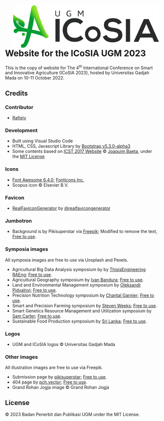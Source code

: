 <a href="http://icosia.ugm.ac.id"><img src="https://github.com/bppugm/icosia-2023/blob/main/images/logos/logo.svg" height="142px" align="right"></a>

# Website for the ICoSIA UGM 2023

This is the copy of website for The 4<sup>th</sup> International Conference on Smart and Innovative Agriculture (ICoSIA 2023), hosted by Universitas Gadjah Mada on 10-11 October 2022.

## Credits

### Contributor
+ [Rafieiy](https://github.com/davieiycode)

### Development

+ Built using Visual Studio Code
+ HTML, CSS, Javascript Library by [Bootstrap v5.3.0-alpha3](https://getbootstrap.com/docs/5.3)
+ Some contents based on [ICST 2017 Website](https://github.com/jaybaeta/icst-2017) © [Joaquim Baeta](https://github.com/jaybaeta/), under the [MIT License](https://github.com/jaybaeta/icst-2017/blob/master/LICENSE.md)

### Icons

+ [Font Awesome 6.4.0](https://fontawesome.com/docs/changelog/); [Fonticons Inc.](https://fontawesome.com/license)
+ Scopus icon © Elsevier B.V.

### Favicon

+ [RealFaviconGenerator](http://realfavicongenerator.net/) by [@realfavicongenerator](https://github.com/realfavicongenerator)

### Jumbotron

+ Background is by Pikisuperstar via [Freepik](https://www.freepik.com/free-vector/hand-drawn-food-background_3907558.htm); Modified to remove the text, [Free to use](https://www.freepikcompany.com/privacy#priv-rights).

### Symposia images
All symposia images are free to use via Unsplash and Pexels.
+ Agricultural Big Data Analysis symposium by by [ThisisEngineering RAEng](https://unsplash.com/photos/6K2xWSA83g0); [Free to use](https://unsplash.com/license).
+ Agricultural Geography symposium by [Ivan Bandura](https://unsplash.com/photos/Oei00n8F5JQ); [Free to use](https://unsplash.com/license).
+ Land and Environmental Management symposium by [Oleksandr Pidvalnyi](https://www.pexels.com/photo/a-bunch-of-clownfish-swimming-in-a-tank-12861712/); [Free to use](https://www.pexels.com/license/).
+ Precision Nutrition Technology symposium by [Chantal Garnier](https://unsplash.com/photos/910GanwBoew); [Free to use](https://unsplash.com/license).
+ Smart and Precision Farming symposium by [Steven Weeks](https://unsplash.com/photos/DUPFowqI6oI); [Free to use](https://unsplash.com/license).
+ Smart Genetics Resource Management and Utilization symposium by [Sam Carter](https://unsplash.com/photos/GHOiyov2TSQ); [Free to use](https://unsplash.com/license).
+ Sustainable Food Production symposium by [Sri Lanka](https://unsplash.com/photos/KSa66AYiqnk); [Free to use](https://unsplash.com/license).

### Logos
+ UGM and ICoSIA logos © Universitas Gadjah Mada

### Other images
All illustration images are free to use via Freepik.
+ Submission page by [pikisuperstar](https://www.freepik.com/free-vector/hand-drawn-flat-design-people-waving-illustration_21559261.htm); [Free to use](https://www.freepikcompany.com/legal?_gl=1*1mzv534*fp_ga*NDY3NDMwMDk4LjE2ODA3MjU1NjI.*fp_ga_QWX66025LC*MTY4MDkyMzUzOS41LjEuMTY4MDkyMzU4My4xNi4wLjA.*_ga*NDY3NDMwMDk4LjE2ODA3MjU1NjI.*_ga_18B6QPTJPC*MTY4MDkyMzUzOS41LjAuMTY4MDkyMzU0Mi41Ny4wLjA.#nav-freepik-license).
+ 404 page by [pch.vector](https://www.freepik.com/free-vector/people-using-online-apps-set_6974932.htm); [Free to use](https://www.freepikcompany.com/legal?_gl=1*1mzv534*fp_ga*NDY3NDMwMDk4LjE2ODA3MjU1NjI.*fp_ga_QWX66025LC*MTY4MDkyMzUzOS41LjEuMTY4MDkyMzU4My4xNi4wLjA.*_ga*NDY3NDMwMDk4LjE2ODA3MjU1NjI.*_ga_18B6QPTJPC*MTY4MDkyMzUzOS41LjAuMTY4MDkyMzU0Mi41Ny4wLjA.#nav-freepik-license).
+ Grand Rohan Jogja image © Grand Rohan Jogja

## License

© 2023 Badan Penerbit dan Publikasi UGM under the MIT License.